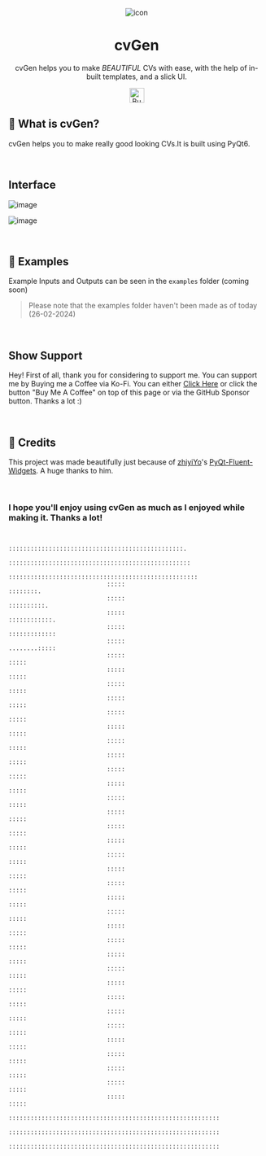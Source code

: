 <div align="center">

![icon](https://github.com/rohankishore/cvGen/assets/109947257/1796f8a2-0da1-4d39-a118-d7a62a650ee5)
# cvGen
cvGen helps you to make <i>BEAUTIFUL</i> CVs with ease, with the help of in-built templates, and a slick UI.
</div>

<div align="center">
  
  <a href='https://ko-fi.com/V7V7QZ7GS' target='_blank'><img height='36' style='border:0px;height:29px;' src='https://storage.ko-fi.com/cdn/kofi5.png?v=3' border='0' alt='Buy Me a Coffee at ko-fi.com' /></a>
</div>

## 🎵 What is cvGen?
cvGen helps you to make really good looking CVs.It is built using PyQt6.
  
<br>

## Interface

![image](https://github.com/rohankishore/cvGen/assets/109947257/3e12b95e-54af-4a77-98b8-8786b68d8484)

![image](https://github.com/rohankishore/cvGen/assets/109947257/11b97f56-5000-4b6a-b550-c97e2cee1b24)

<br>


## 🌊 Examples

Example Inputs and Outputs can be seen in the `examples` folder (coming soon)
> Please note that the examples folder haven't been made as of today (26-02-2024)

<br>

## Show Support

Hey! First of all, thank you for considering to support me. You can support me by Buying me a Coffee via Ko-Fi. You can either [Click Here](https://ko-fi.com/rohankishore) or click the button "Buy Me A Coffee" on top of this page or via the GitHub Sponsor button. Thanks a lot :)

<br>

## 💖 Credits

This project was made beautifully just because of [zhiyiYo](https://github.com/zhiyiYo)'s [PyQt-Fluent-Widgets](https://github.com/zhiyiYo/PyQt-Fluent-Widgets). A huge thanks to him.

<br>


### I hope you'll enjoy using cvGen as much as I enjoyed while making it. Thanks a lot!


```

                           ::::::::::::::::::::::::::::::::::::::::::::::::.                  
                           ::::::::::::::::::::::::::::::::::::::::::::::::::                 
                           ::::::::::::::::::::::::::::::::::::::::::::::::::::               
                           :::::                                        ::::::::.             
                           :::::                                        ::::::::::.           
                           :::::                                        ::::::::::::.         
                           :::::                                        :::::::::::::         
                           :::::                                        ........:::::         
                           :::::                                                :::::         
                           :::::                                                :::::         
                           :::::                                                :::::         
                           :::::                                                :::::         
                           :::::                                                :::::         
                           :::::                                                :::::         
                           :::::                                                :::::         
                           :::::                                                :::::         
                           :::::                                                :::::         
                           :::::                                                :::::         
                           :::::                                                :::::         
                           :::::                                                :::::         
                           :::::                                                :::::         
                           :::::                                                :::::         
                           :::::                                                :::::         
                           :::::                                                :::::         
                           :::::                                                :::::         
                           :::::                                                :::::         
                           :::::                                                :::::         
                           :::::                                                :::::         
                           :::::                                                :::::         
                           :::::                                                :::::         
                           :::::                                                :::::         
                           :::::                                                :::::         
                           :::::                                                :::::         
                           :::::                                                :::::         
                           :::::                                                :::::         
                           :::::                                                :::::         
                           :::::                                                :::::         
                           :::::                                                :::::         
                           :::::                                                :::::         
                           :::::                                                :::::         
                           ::::::::::::::::::::::::::::::::::::::::::::::::::::::::::         
                           ::::::::::::::::::::::::::::::::::::::::::::::::::::::::::         
                           ::::::::::::::::::::::::::::::::::::::::::::::::::::::::::         

       
```

